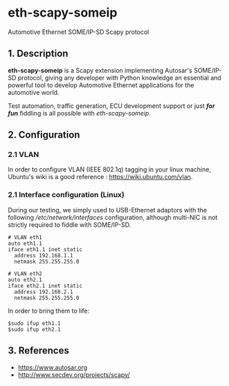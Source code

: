 # eth-scapy-someip
Automotive Ethernet SOME/IP-SD Scapy protocol

## 1. Description
**eth-scapy-someip** is a Scapy extension implementing Autosar's SOME/IP-SD protocol, giving any developer with Python knowledge an essential and powerful tool to develop Automotive Ethernet applications for the automotive world.

Test automation, traffic generation, ECU development support or just **_for fun_** fiddling is all possible with *eth-scapy-someip*.

## 2. Configuration

### 2.1 VLAN
In order to configure VLAN (IEEE 802.1q) tagging in your linux machine, Ubuntu's wiki is a good reference : https://wiki.ubuntu.com/vlan.

### 2.1 Interface configuration (Linux)
During our testing, we simply used to USB-Ethernet adaptors with the following _/etc/network/interfaces_ configuration, although multi-NIC is not strictly required to fiddle with SOME/IP-SD.
```
# VLAN eth1
auto eth1.1
iface eth1.1 inet static
  address 192.168.1.1
  netmask 255.255.255.0

# VLAN eth2
auto eth2.1
iface eth2.1 inet static
  address 192.168.2.1
  netmask 255.255.255.0
```
In order to bring them to life:
```
$sudo ifup eth1.1
$sudo ifup eth2.1
```

## 3. References
- https://www.autosar.org
- http://www.secdev.org/projects/scapy/
